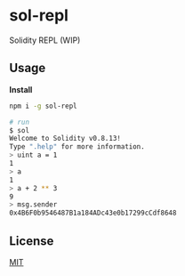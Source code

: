 # sol-repl

Solidity REPL (WIP)

## Usage

**Install**

```sh
npm i -g sol-repl
```

```sh
# run
$ sol
Welcome to Solidity v0.8.13!
Type ".help" for more information.
> uint a = 1
1
> a
1
> a + 2 ** 3
9
> msg.sender
0x4B6F0b9546487B1a184ADc43e0b17299cCdf8648
```

## License

[MIT](./LICENSE)
